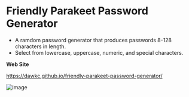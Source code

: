 # Friendly Parakeet Password Generator

- A ramdom password generator that produces passwords 8-128 characters in length.
- Select from lowercase, uppercase, numeric, and special characters.

__Web Site__

https://dawkc.github.io/friendly-parakeet-password-generator/


![image](https://user-images.githubusercontent.com/83977228/125228239-74609c80-e2a2-11eb-96dd-9207e70bb7c2.png)



